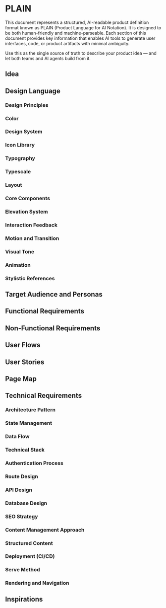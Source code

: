 # PLAIN

This document represents a structured, AI-readable product definition format known as PLAIN (Product Language for AI Notation).
It is designed to be both human-friendly and machine-parseable. Each section of this document provides key information that enables AI tools to generate user interfaces, code, or product artifacts with minimal ambiguity.

Use this as the single source of truth to describe your product idea — and let both teams and AI agents build from it.

## Idea

## Design Language

### Design Principles
### Color
### Design System
### Icon Library
### Typography
### Typescale
### Layout
### Core Components
### Elevation System
### Interaction Feedback
### Motion and Transition
### Visual Tone
### Animation
### Stylistic References

## Target Audience and Personas

## Functional Requirements

## Non-Functional Requirements

## User Flows

## User Stories

## Page Map

## Technical Requirements

### Architecture Pattern
### State Management
### Data Flow
### Technical Stack
### Authentication Process
### Route Design
### API Design
### Database Design
### SEO Strategy
### Content Management Approach
### Structured Content
### Deployment (CI/CD)
### Serve Method
### Rendering and Navigation

## Inspirations